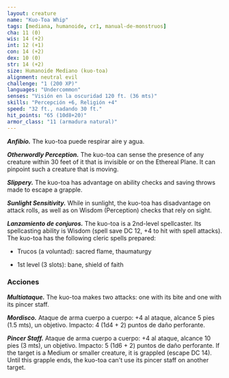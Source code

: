 ```yaml
---
layout: creature
name: "Kuo-Toa Whip"
tags: [mediana, humanoide, cr1, manual-de-monstruos]
cha: 11 (0)
wis: 14 (+2)
int: 12 (+1)
con: 14 (+2)
dex: 10 (0)
str: 14 (+2)
size: Humanoide Mediano (kuo-toa)
alignment: neutral evil
challenge: "1 (200 XP)"
languages: "Undercommon"
senses: "Visión en la oscuridad 120 ft. (36 mts)"
skills: "Percepción +6, Religión +4"
speed: "32 ft., nadando 30 ft."
hit_points: "65 (10d8+20)"
armor_class: "11 (armadura natural)"
---
```


***Anfibio.*** The kuo-toa puede respirar aire y agua.

***Otherwordly Perception.*** The kuo-toa can sense the presence of any creature within 30 feet of it that is invisible or on the Ethereal Plane. It can pinpoint such a creature that is moving.

***Slippery.*** The kuo-toa has advantage on ability checks and saving throws made to escape a grapple.

***Sunlight Sensitivity.*** While in sunlight, the kuo-toa has disadvantage on attack rolls, as well as on Wisdom (Perception) checks that rely on sight.

***Lanzamiento de conjuros.*** The kuo-toa is a 2nd-level spellcaster. Its spellcasting ability is Wisdom (spell save DC 12, +4 to hit with spell attacks). The kuo-toa has the following cleric spells prepared:

* Trucos (a voluntad): sacred flame, thaumaturgy

* 1st level (3 slots): bane, shield of faith

### Acciones

***Multiataque.*** The kuo-toa makes two attacks: one with its bite and one with its pincer staff.

***Mordisco.*** Ataque de arma cuerpo a cuerpo: +4 al ataque, alcance 5 pies (1.5 mts), un objetivo. Impacto: 4 (1d4 + 2) puntos de daño perforante.

***Pincer Staff.*** Ataque de arma cuerpo a cuerpo: +4 al ataque, alcance 10 pies (3 mts), un objetivo. Impacto: 5 (1d6 + 2) puntos de daño perforante. If the target is a Medium or smaller creature, it is grappled (escape DC 14). Until this grapple ends, the kuo-toa can't use its pincer staff on another target.